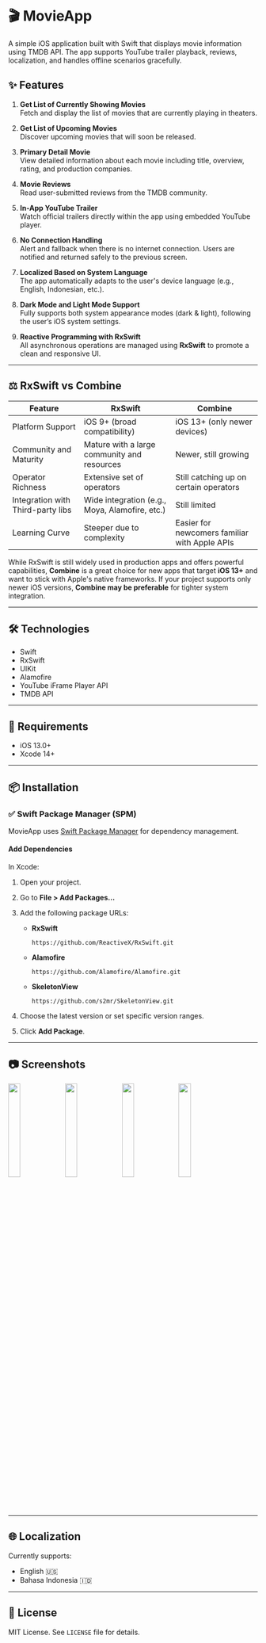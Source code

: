# 🎬 MovieApp

A simple iOS application built with Swift that displays movie information using TMDB API. The app supports YouTube trailer playback, reviews, localization, and handles offline scenarios gracefully.

## ✨ Features

1. **Get List of Currently Showing Movies**  
   Fetch and display the list of movies that are currently playing in theaters.

2. **Get List of Upcoming Movies**  
   Discover upcoming movies that will soon be released.

3. **Primary Detail Movie**  
   View detailed information about each movie including title, overview, rating, and production companies.

4. **Movie Reviews**  
   Read user-submitted reviews from the TMDB community.

5. **In-App YouTube Trailer**  
   Watch official trailers directly within the app using embedded YouTube player.

6. **No Connection Handling**  
   Alert and fallback when there is no internet connection. Users are notified and returned safely to the previous screen.

7. **Localized Based on System Language**  
   The app automatically adapts to the user's device language (e.g., English, Indonesian, etc.).

8. **Dark Mode and Light Mode Support**  
   Fully supports both system appearance modes (dark & light), following the user’s iOS system settings.

9. **Reactive Programming with RxSwift**  
   All asynchronous operations are managed using **RxSwift** to promote a clean and responsive UI.

---

## ⚖️ RxSwift vs Combine

| Feature                            | RxSwift                                          | Combine                                        |
|------------------------------------|--------------------------------------------------|------------------------------------------------|
| Platform Support                   | iOS 9+ (broad compatibility)                     | iOS 13+ (only newer devices)                   |
| Community and Maturity             | Mature with a large community and resources      | Newer, still growing                           |
| Operator Richness                  | Extensive set of operators                       | Still catching up on certain operators         |
| Integration with Third-party libs  | Wide integration (e.g., Moya, Alamofire, etc.)   | Still limited                                  |
| Learning Curve                     | Steeper due to complexity                        | Easier for newcomers familiar with Apple APIs  |

While RxSwift is still widely used in production apps and offers powerful capabilities, **Combine** is a great choice for new apps that target **iOS 13+** and want to stick with Apple's native frameworks. If your project supports only newer iOS versions, **Combine may be preferable** for tighter system integration.

---

## 🛠 Technologies

- Swift
- RxSwift
- UIKit
- Alamofire
- YouTube iFrame Player API
- TMDB API

---

## 🧪 Requirements

- iOS 13.0+
- Xcode 14+

---

## 📦 Installation

### ✅ Swift Package Manager (SPM)

MovieApp uses [Swift Package Manager](https://swift.org/package-manager/) for dependency management.

#### Add Dependencies

In Xcode:

1. Open your project.
2. Go to **File > Add Packages…**
3. Add the following package URLs:

   - **RxSwift**  
     ```
     https://github.com/ReactiveX/RxSwift.git
     ```
   - **Alamofire**  
     ```
     https://github.com/Alamofire/Alamofire.git
     ```
   - **SkeletonView**  
     ```
     https://github.com/s2mr/SkeletonView.git
     ```

4. Choose the latest version or set specific version ranges.
5. Click **Add Package**.

---

## 📷 Screenshots

<p float="left">
  <img src="https://github.com/user-attachments/assets/a2ae68bc-87e4-4ac3-9ae6-8d80287bd804" width="22%" />
  <img src="https://github.com/user-attachments/assets/6f95746c-ec27-49eb-ba1d-2815fdc01ff9" width="22%" />
  <img src="https://github.com/user-attachments/assets/1c101f43-ede3-459b-be6b-1649d6b97bd1" width="22%" />
  <img src="https://github.com/user-attachments/assets/362aa1db-a4b9-472e-9bc5-631042a65726" width="22%" />
</p>

---

## 🌐 Localization

Currently supports:
- English 🇺🇸
- Bahasa Indonesia 🇮🇩

---

## 📄 License

MIT License. See `LICENSE` file for details.
